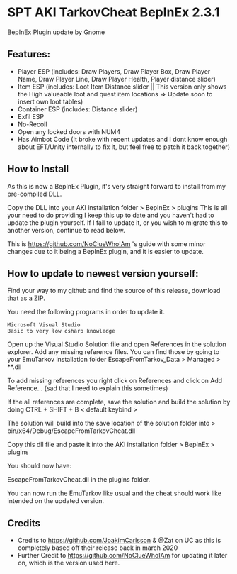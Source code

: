 # SPT AKI TarkovCheat BepInEx 2.3.1
 
 BepInEx Plugin update by Gnome

## Features:

- Player ESP (includes: Draw Players, Draw Player Box, Draw Player Name, Draw Player Line, Draw Player Health, Player distance slider)
- Item ESP (includes: Loot Item Distance slider || This version only shows the High valueable loot and quest item locations => Update soon to insert own loot tables)
- Container ESP (includes: Distance slider)
- Exfil ESP
- No-Recoil
- Open any locked doors with NUM4
- Has Aimbot Code (It broke with recent updates and I dont know enough about EFT/Unity internally to fix it, but feel free to patch it back together)

## How to Install

As this is now a BepInEx Plugin, it's very straight forward to install from my pre-compiled DLL.

Copy the DLL into your AKI installation folder > BepInEx > plugins
This is all your need to do providing I keep this up to date and you haven't had to update the plugin yourself.
If I fail to update it, or you wish to migrate this to another version, continue to read below.

This is https://github.com/NoClueWhoIAm 's guide with some minor changes due to it being a BepInEx plugin, and it is easier to update.

## How to update to newest version yourself:

Find your way to my github and find the source of this release, download that as a ZIP.

You need the following programs in order to update it.

    Microsoft Visual Studio
    Basic to very low csharp knowledge

Open up the Visual Studio Solution file and open References in the solution explorer. Add any missing reference files. You can find those by going to your EmuTarkov installation folder EscapeFromTarkov_Data > Managed > **.dll

To add missing references you right click on References and click on Add Reference... (sad that I need to explain this sometimes)

If the all references are complete, save the solution and build the solution by doing CTRL + SHIFT + B < default keybind >

The solution will build into the save location of the solution folder into > bin/x64/Debug/EscapeFromTarkovCheat.dll

Copy this dll file and paste it into the AKI installation folder > BepInEx > plugins

You should now have:

EscapeFromTarkovCheat.dll in the plugins folder.

You can now run the EmuTarkov like usual and the cheat should work like intended on the updated version.

## Credits

- Credits to https://github.com/JoakimCarlsson & @Zat on UC as this is completely based off their release back in march 2020
- Further Credit to https://github.com/NoClueWhoIAm for updating it later on, which is the version used here.